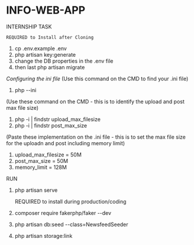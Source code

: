 # INFO-WEB-APP
INTERNSHIP TASK

    REQUIRED to Install after Cloning
1. cp .env.example .env
2. php artisan key:generate
3. change the DB properties in the .env file
4. then  last php artisan migrate

*Configuring the ini file*
(Use this command on the CMD to find your .ini file)
1. php --ini

(Use these command on the CMD - this is to identify the upload and post max file size)
1. php -i | findstr upload_max_filesize
2. php -i | findstr post_max_size

(Paste these implementation on the .ini file - this is to set the max file size for the uploadn and post including memory limit)
1. upload_max_filesize = 50M
2. post_max_size = 50M
3. memory_limit = 128M

RUN
1. php artisan serve

    REQUIRED to install during production/coding
1. composer require fakerphp/faker --dev
2. php artisan db:seed --class=NewsfeedSeeder
3. php artisan storage:link
